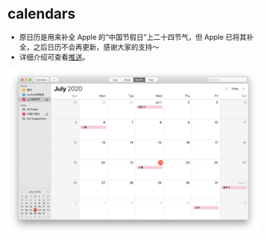 # calendars

- 原日历是用来补全 Apple 的“中国节假日”上二十四节气，但 Apple 已将其补全，之后日历不会再更新，感谢大家的支持～
- 详细介绍可查看[推送](https://mp.weixin.qq.com/s/t7432UI1XLbRYf_-ZlQk8g)。

![Screen Shot 2020-07-22 at 6.26.28 PM](效果图.png)

